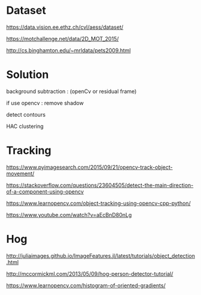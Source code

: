 # Dataset
https://data.vision.ee.ethz.ch/cvl/aess/dataset/
 
https://motchallenge.net/data/2D_MOT_2015/
 
http://cs.binghamton.edu/~mrldata/pets2009.html
 
# Solution 

background subtraction : (openCv or residual frame) 

if use opencv : remove shadow

detect contours

HAC clustering


# Tracking

https://www.pyimagesearch.com/2015/09/21/opencv-track-object-movement/

https://stackoverflow.com/questions/23604505/detect-the-main-direction-of-a-component-using-opencv

https://www.learnopencv.com/object-tracking-using-opencv-cpp-python/

https://www.youtube.com/watch?v=aEcBnD80nLg

# Hog 

http://juliaimages.github.io/ImageFeatures.jl/latest/tutorials/object_detection.html

http://mccormickml.com/2013/05/09/hog-person-detector-tutorial/

https://www.learnopencv.com/histogram-of-oriented-gradients/